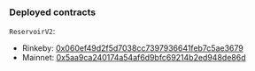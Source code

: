 ### Deployed contracts

`ReservoirV2`:

- Rinkeby: [0x060ef49d2f5d7038cc7397936641feb7c5ae3679](https://rinkeby.etherscan.io/address/0x060ef49d2f5d7038cc7397936641feb7c5ae3679)
- Mainnet: [0x5aa9ca240174a54af6d9bfc69214b2ed948de86d](https://etherscan.io/address/0x5aa9ca240174a54af6d9bfc69214b2ed948de86d)
